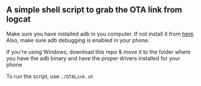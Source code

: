 ## A simple shell script to grab the OTA link from logcat

Make sure you have installed adb in you computer.
If not install it from [here](https://developer.android.com/studio/releases/platform-tools).
Also, make sure adb debugging is enabled in your phone.

If you're using Windows, download this repo & move it to the folder where you have the adb binary and have the proper drivers installed for your phone

To run the script, use `./OTALink.sh`  

